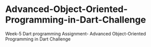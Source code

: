 # Advanced-Object-Oriented-Programming-in-Dart-Challenge
Week-5 Dart programming Assignment- Advanced Object-Oriented Programming in Dart Challenge
